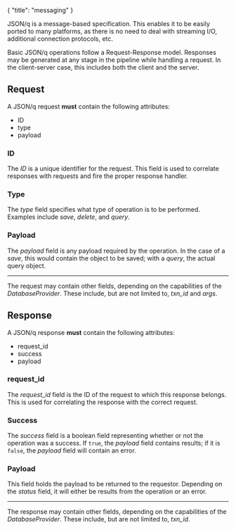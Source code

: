 {
	"title": "messaging"
}

JSON/q is a message-based specification. This enables it to be easily ported to many platforms, as
there is no need to deal with streaming I/O, additional connection protocols, etc.

Basic JSON/q operations follow a Request-Response model. Responses may be generated at any stage in
the pipeline while handling a request. In the client-server case, this includes both the client and
the server.

## Request

A JSON/q request **must** contain the following attributes:

 - ID
 - type
 - payload

### ID

The *ID* is a unique identifier for the request. This field is used to correlate responses with
requests and fire the proper response handler.

### Type

The *type* field specifies what type of operation is to be performed. Examples include *save*,
*delete*, and *query*.

### Payload

The *payload* field is any payload required by the operation. In the case of a *save*, this would
contain the object to be saved; with a *query*, the actual query object.

* * *

The request may contain other fields, depending on the capabilities of the *DatabaseProvider*. These
include, but are not limited to, *txn_id* and *args*.

## Response

A JSON/q response **must** contain the following attributes:

 - request_id
 - success
 - payload

### request_id

The *request_id* field is the ID of the request to which this response belongs. This is used 
for correlating the response with the correct request.

### Success

The *success* field is a boolean field representing whether or not the operation was a success. If
`true`, the *payload* field contains results; if it is `false`, the *payload* field will contain an
error.

### Payload

This field holds the payload to be returned to the requestor. Depending on the *status* field, it
will either be results from the operation or an error.

* * *

The response may contain other fields, depending on the capabilities of the *DatabaseProvider*. These
include, but are not limited to, *txn_id*.
